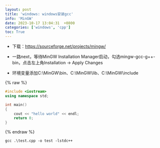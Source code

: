 ```yaml
---
layout: post
title: 'windows: windows安装gcc'
info: 'MinGW'
date: 2023-10-17 13:04:31  +0800
categories: ['windows', 'cpp']
toc: True
---
```



- 下载：https://sourceforge.net/projects/mingw/

- 一路next，等待MinGW Installation Manager启动，勾选mingw-gcc-g++-bin，点击左上角Installation -> Apply Changes

- 环境变量添加C:\MinGW\bin、C:\MinGW\lib、C:\MinGW\include

{% raw %}
```cpp
#include <iostream>
using namespace std;

int main()
{
    cout << "hello world" << endl;
    return 0;
}
```
{% endraw %}

```
gcc .\test.cpp -o test -lstdc++
```

<!--![引入图片]({{site.url}}/image/windows/2023-10-17-add_date/image_1.jpg) -->
